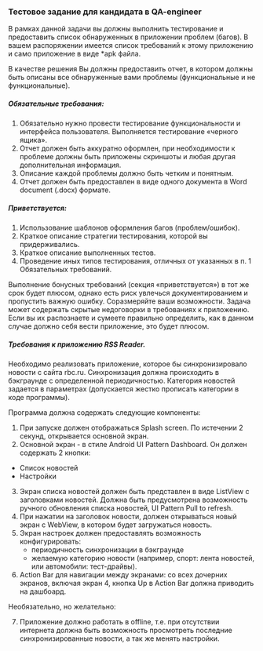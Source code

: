 ### Тестовое задание для кандидата в QA-engineer

  В рамках данной задачи вы должны выполнить тестирование и предоставить список
обнаруженных в приложении проблем (багов). В вашем распоряжении имеется
список требований к этому приложению и само приложение в виде *apk файла.

  В качестве решения Вы должны предоставить отчет, в котором должны быть описаны все обнаруженные вами проблемы (функциональные и не функциональные).

##### Обязательные требования:

 1. Обязательно нужно провести тестирование функциональности и интерфейса
пользователя. Выполняется тестирование «черного ящика». 
 2. Отчет должен быть аккуратно оформлен, при необходимости к проблеме
должны быть приложены скриншоты и любая другая дополнительная информация.
 3. Описание каждой проблемы должно быть четким и понятным.
 4. Отчет должен быть предоставлен в виде одного документа в Word document (.docx) формате.

##### Приветствуется:

 1. Использование шаблонов оформления багов (проблем/ошибок).
 2. Краткое описание стратегии тестирования, которой вы придерживались.
 3. Краткое описание выполненных тестов.
 4. Проведение иных типов тестирования, отличных от указанных в п. 1 Обязательных требований.


  Выполнение бонусных требований (секция «приветствуется») в тот же срок будет
плюсом, однако есть риск увлечься документированием и пропустить важную
ошибку. Соразмеряйте ваши возможности.
Задача может содержать скрытые недоговорки в требованиях к приложению. Если
вы их распознаете и сумеете правильно определить, как в данном случае должно
себя вести приложение, это будет плюсом.



##### Требования к приложению RSS Reader.

  Необходимо реализовать приложение, которое бы синхронизировало новости с
сайта rbc.ru. Синхронизация должна происходить в бэкграунде с определенной
периодичностью. Категория новостей задается в параметрах (допускается жестко
прописать категории в коде программы).

 Программа должна содержать следующие компоненты:

 1. При запуске должен отображаться Splash screen. По истечении 2 секунд, открывается основной экран.
 2. Основной экран - в стиле Android UI Pattern Dashboard. Он должен содержать 2
кнопки:
  * Список новостей
  * Настройки

 3. Экран списка новостей должен быть представлен в виде ListView с заголовками
новостей. Должна быть предусмотрена возможность ручного обновления списка новостей, UI Pattern Pull to refresh.
 4. При нажатии на заголовок новости, должен открываться новый экран с WebView, в котором будет загружаться новость.
 5. Экран настроек должен предоставлять возможность конфигурировать:
	* периодичность синхронизации в бэкграунде
	* желаемую категорию новости (например, спорт: лента новостей, или автомобили: тест-драйвы).
 6. Action Bar для навигации между экранами: со всех дочерних экранов, включая экран 4, кнопка Up в Action Bar должна приводить на дашбоард.

 Необязательно, но желательно:
 
 7. Приложение должно работать в offline, т.е. при отсутствии интернета должна быть возможность просмотреть последние синхронизированные новости, а так же менять настройки.


